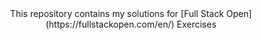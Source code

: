 <div align="center">This repository contains my solutions for [Full Stack Open](https://fullstackopen.com/en/) Exercises </div>
